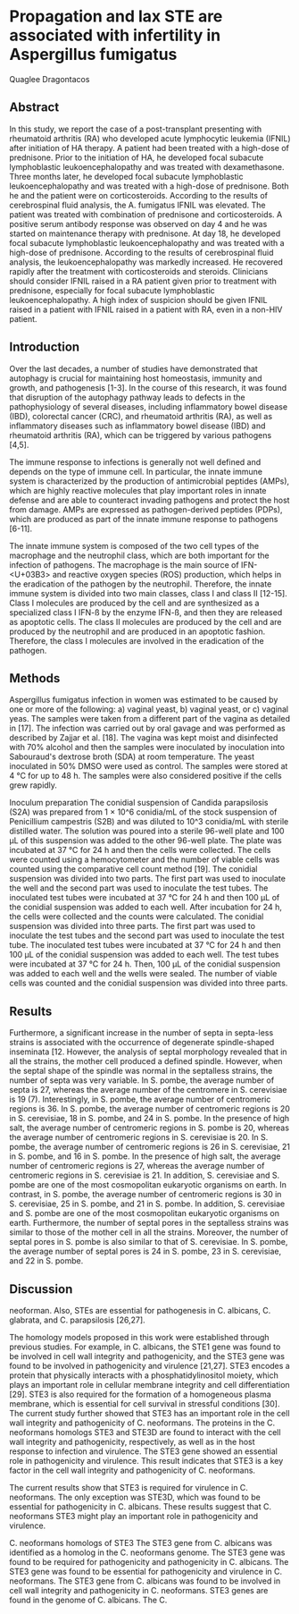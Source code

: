 # Propagation and lax STE are associated with infertility in Aspergillus fumigatus
Quaglee Dragontacos


## Abstract
In this study, we report the case of a post-transplant presenting with rheumatoid arthritis (RA) who developed acute lymphocytic leukemia (IFNIL) after initiation of HA therapy. A patient had been treated with a high-dose of prednisone. Prior to the initiation of HA, he developed focal subacute lymphoblastic leukoencephalopathy and was treated with dexamethasone. Three months later, he developed focal subacute lymphoblastic leukoencephalopathy and was treated with a high-dose of prednisone. Both he and the patient were on corticosteroids. According to the results of cerebrospinal fluid analysis, the A. fumigatus IFNIL was elevated. The patient was treated with combination of prednisone and corticosteroids. A positive serum antibody response was observed on day 4 and he was started on maintenance therapy with prednisone. At day 18, he developed focal subacute lymphoblastic leukoencephalopathy and was treated with a high-dose of prednisone. According to the results of cerebrospinal fluid analysis, the leukoencephalopathy was markedly increased. He recovered rapidly after the treatment with corticosteroids and steroids. Clinicians should consider IFNIL raised in a RA patient given prior to treatment with prednisone, especially for focal subacute lymphoblastic leukoencephalopathy. A high index of suspicion should be given IFNIL raised in a patient with IFNIL raised in a patient with RA, even in a non-HIV patient.


## Introduction
Over the last decades, a number of studies have demonstrated that autophagy is crucial for maintaining host homeostasis, immunity and growth, and pathogenesis [1-3]. In the course of this research, it was found that disruption of the autophagy pathway leads to defects in the pathophysiology of several diseases, including inflammatory bowel disease (IBD), colorectal cancer (CRC), and rheumatoid arthritis (RA), as well as inflammatory diseases such as inflammatory bowel disease (IBD) and rheumatoid arthritis (RA), which can be triggered by various pathogens [4,5].

The immune response to infections is generally not well defined and depends on the type of immune cell. In particular, the innate immune system is characterized by the production of antimicrobial peptides (AMPs), which are highly reactive molecules that play important roles in innate defense and are able to counteract invading pathogens and protect the host from damage. AMPs are expressed as pathogen-derived peptides (PDPs), which are produced as part of the innate immune response to pathogens [6-11].

The innate immune system is composed of the two cell types of the macrophage and the neutrophil class, which are both important for the infection of pathogens. The macrophage is the main source of IFN-<U+03B3> and reactive oxygen species (ROS) production, which helps in the eradication of the pathogen by the neutrophil. Therefore, the innate immune system is divided into two main classes, class I and class II [12-15]. Class I molecules are produced by the cell and are synthesized as a specialized class I IFN-ß by the enzyme IFN-ß, and then they are released as apoptotic cells. The class II molecules are produced by the cell and are produced by the neutrophil and are produced in an apoptotic fashion. Therefore, the class I molecules are involved in the eradication of the pathogen.


## Methods
Aspergillus fumigatus infection in women was estimated to be caused by one or more of the following: a) vaginal yeast, b) vaginal yeast, or c) vaginal yeas. The samples were taken from a different part of the vagina as detailed in [17]. The infection was carried out by oral gavage and was performed as described by Zajjar et al. [18]. The vagina was kept moist and disinfected with 70% alcohol and then the samples were inoculated by inoculation into Sabouraud's dextrose broth (SDA) at room temperature. The yeast inoculated in 50% DMSO were used as control. The samples were stored at 4 °C for up to 48 h. The samples were also considered positive if the cells grew rapidly.

Inoculum preparation
The conidial suspension of Candida parapsilosis (S2A) was prepared from 1 × 10^6 conidia/mL of the stock suspension of Penicillium campestris (S2B) and was diluted to 10^3 conidia/mL with sterile distilled water. The solution was poured into a sterile 96-well plate and 100 µL of this suspension was added to the other 96-well plate. The plate was incubated at 37 °C for 24 h and then the cells were collected. The cells were counted using a hemocytometer and the number of viable cells was counted using the comparative cell count method [19]. The conidial suspension was divided into two parts. The first part was used to inoculate the well and the second part was used to inoculate the test tubes. The inoculated test tubes were incubated at 37 °C for 24 h and then 100 µL of the conidial suspension was added to each well. After incubation for 24 h, the cells were collected and the counts were calculated. The conidial suspension was divided into three parts. The first part was used to inoculate the test tubes and the second part was used to inoculate the test tube. The inoculated test tubes were incubated at 37 °C for 24 h and then 100 µL of the conidial suspension was added to each well. The test tubes were incubated at 37 °C for 24 h. Then, 100 µL of the conidial suspension was added to each well and the wells were sealed. The number of viable cells was counted and the conidial suspension was divided into three parts.


## Results
Furthermore, a significant increase in the number of septa in septa-less strains is associated with the occurrence of degenerate spindle-shaped inseminata [12. However, the analysis of septal morphology revealed that in all the strains, the mother cell produced a defined spindle. However, when the septal shape of the spindle was normal in the septalless strains, the number of septa was very variable. In S. pombe, the average number of septa is 27, whereas the average number of the centromere in S. cerevisiae is 19 (7). Interestingly, in S. pombe, the average number of centromeric regions is 36. In S. pombe, the average number of centromeric regions is 20 in S. cerevisiae, 18 in S. pombe, and 24 in S. pombe. In the presence of high salt, the average number of centromeric regions in S. pombe is 20, whereas the average number of centromeric regions in S. cerevisiae is 20. In S. pombe, the average number of centromeric regions is 26 in S. cerevisiae, 21 in S. pombe, and 16 in S. pombe. In the presence of high salt, the average number of centromeric regions is 27, whereas the average number of centromeric regions in S. cerevisiae is 21. In addition, S. cerevisiae and S. pombe are one of the most cosmopolitan eukaryotic organisms on earth. In contrast, in S. pombe, the average number of centromeric regions is 30 in S. cerevisiae, 25 in S. pombe, and 21 in S. pombe. In addition, S. cerevisiae and S. pombe are one of the most cosmopolitan eukaryotic organisms on earth. Furthermore, the number of septal pores in the septalless strains was similar to those of the mother cell in all the strains. Moreover, the number of septal pores in S. pombe is also similar to that of S. cerevisiae. In S. pombe, the average number of septal pores is 24 in S. pombe, 23 in S. cerevisiae, and 22 in S. pombe.


## Discussion
neoforman. Also, STEs are essential for pathogenesis in C. albicans, C. glabrata, and C. parapsilosis [26,27].

The homology models proposed in this work were established through previous studies. For example, in C. albicans, the STE1 gene was found to be involved in cell wall integrity and pathogenicity, and the STE3 gene was found to be involved in pathogenicity and virulence [21,27]. STE3 encodes a protein that physically interacts with a phosphatidylinositol moiety, which plays an important role in cellular membrane integrity and cell differentiation [29]. STE3 is also required for the formation of a homogeneous plasma membrane, which is essential for cell survival in stressful conditions [30]. The current study further showed that STE3 has an important role in the cell wall integrity and pathogenicity of C. neoformans. The proteins in the C. neoformans homologs STE3 and STE3D are found to interact with the cell wall integrity and pathogenicity, respectively, as well as in the host response to infection and virulence. The STE3 gene showed an essential role in pathogenicity and virulence. This result indicates that STE3 is a key factor in the cell wall integrity and pathogenicity of C. neoformans.

The current results show that STE3 is required for virulence in C. neoformans. The only exception was STE3D, which was found to be essential for pathogenicity in C. albicans. These results suggest that C. neoformans STE3 might play an important role in pathogenicity and virulence.

C. neoformans homologs of STE3
The STE3 gene from C. albicans was identified as a homolog in the C. neoformans genome. The STE3 gene was found to be required for pathogenicity and pathogenicity in C. albicans. The STE3 gene was found to be essential for pathogenicity and virulence in C. neoformans. The STE3 gene from C. albicans was found to be involved in cell wall integrity and pathogenicity in C. neoformans. STE3 genes are found in the genome of C. albicans. The C.
